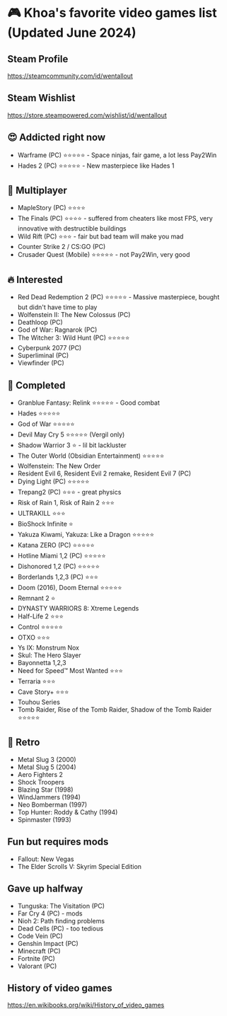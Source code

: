 # 🎮 Khoa's favorite video games list (Updated June 2024)

## Steam Profile

https://steamcommunity.com/id/wentallout

## Steam Wishlist

https://store.steampowered.com/wishlist/id/wentallout

## 😍 Addicted right now

- Warframe (PC) ⭐⭐⭐⭐⭐ - Space ninjas, fair game, a lot less Pay2Win
- Hades 2 (PC) ⭐⭐⭐⭐⭐ - New masterpiece like Hades 1


## 👯 Multiplayer

- MapleStory (PC) ⭐⭐⭐⭐
- The Finals (PC) ⭐⭐⭐⭐ - suffered from cheaters like most FPS, very innovative with destructible buildings
- Wild Rift (PC) ⭐⭐⭐ - fair but bad team will make you mad
- Counter Strike 2 / CS:GO (PC)
- Crusader Quest (Mobile) ⭐⭐⭐⭐⭐ - not Pay2Win, very good


## 🔥 Interested

- Red Dead Redemption 2 (PC) ⭐⭐⭐⭐⭐ - Massive masterpiece, bought but didn't have time to play
- Wolfenstein II: The New Colossus (PC)
- Deathloop (PC)
- God of War: Ragnarok (PC)
- The Witcher 3: Wild Hunt (PC) ⭐⭐⭐⭐⭐
- Cyberpunk 2077 (PC)
- Superliminal (PC)
- Viewfinder (PC)

## 🏁 Completed

- Granblue Fantasy: Relink ⭐⭐⭐⭐⭐ - Good combat
- Hades ⭐⭐⭐⭐⭐
- God of War ⭐⭐⭐⭐⭐
- Devil May Cry 5 ⭐⭐⭐⭐⭐ (Vergil only)
- Shadow Warrior 3 ⭐ - lil bit lackluster
- The Outer World (Obsidian Entertainment) ⭐⭐⭐⭐⭐
- Wolfenstein: The New Order
- Resident Evil 6, Resident Evil 2 remake, Resident Evil 7 (PC)
- Dying Light (PC) ⭐⭐⭐⭐⭐
- Trepang2 (PC) ⭐⭐⭐ - great physics
- Risk of Rain 1, Risk of Rain 2 ⭐⭐⭐
- ULTRAKILL ⭐⭐⭐
- BioShock Infinite ⭐
- Yakuza Kiwami, Yakuza: Like a Dragon ⭐⭐⭐⭐⭐
- Katana ZERO (PC) ⭐⭐⭐⭐⭐
- Hotline Miami 1,2 (PC) ⭐⭐⭐⭐⭐
- Dishonored 1,2 (PC) ⭐⭐⭐⭐⭐
- Borderlands 1,2,3 (PC) ⭐⭐⭐
- Doom (2016), Doom Eternal ⭐⭐⭐⭐⭐
- Remnant 2 ⭐
- DYNASTY WARRIORS 8: Xtreme Legends
- Half-Life 2 ⭐⭐⭐
- Control ⭐⭐⭐⭐⭐
- OTXO ⭐⭐⭐
- Ys IX: Monstrum Nox
- Skul: The Hero Slayer
- Bayonnetta 1,2,3
- Need for Speed™ Most Wanted ⭐⭐⭐
- Terraria ⭐⭐⭐
- Cave Story+ ⭐⭐⭐
- Touhou Series
- Tomb Raider, Rise of the Tomb Raider, Shadow of the Tomb Raider ⭐⭐⭐⭐⭐

## 🪩 Retro

- Metal Slug 3 (2000)
- Metal Slug 5 (2004)
- Aero Fighters 2
- Shock Troopers
- Blazing Star (1998)
- WindJammers (1994)
- Neo Bomberman (1997)
- Top Hunter: Roddy & Cathy (1994)
- Spinmaster (1993)

## Fun but requires mods

- Fallout: New Vegas
- The Elder Scrolls V: Skyrim Special Edition

## Gave up halfway

- Tunguska: The Visitation (PC)
- Far Cry 4 (PC) - mods
- Nioh 2: Path finding problems
- Dead Cells (PC) - too tedious
- Code Vein (PC)
- Genshin Impact (PC)
- Minecraft (PC)
- Fortnite (PC)
- Valorant (PC)


## History of video games

https://en.wikibooks.org/wiki/History_of_video_games

